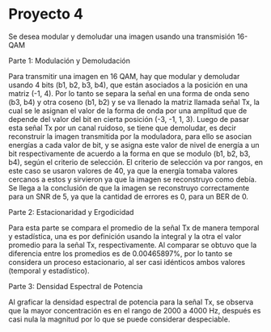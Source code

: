 
# Proyecto 4

Se desea modular y demoludar una imagen usando una transmisión 
16-QAM

Parte 1: Modulación y Demoludación 

Para transmitir una imagen en 16 QAM, hay que modular y demoludar usando 4 bits (b1, b2, b3, b4), que están asociados a la posición en una matriz (-1, 4).
Por lo tanto se separa la señal en una forma de onda seno (b3, b4) y otra coseno (b1, b2) y se va llenado la matriz llamada señal Tx, la cual se le asignan el valor de la forma de onda por una amplitud que de depende del valor del bit en cierta posición (-3, -1, 1, 3).
Luego de pasar esta señal Tx por un canal ruidoso, se tiene que demoludar, es decir reconstruir la imagen transmitida por la moduladora, para ello se asocian energías a cada valor de bit, y se asigna este valor de nivel de energía a un bit respectivamente de acuerdo a la forma en que se modulo (b1, b2, b3, b4), según el criterio de selección.
El criterio de selección va por rangos, en este caso se usaron valores de 40, ya que la energía tomaba valores cercanos a estos y sirvieron ya que la imagen se reconstruyo como debía.
Se llega a la conclusión de que la imagen se reconstruyo correctamente para un SNR de 5, ya que la cantidad de errores es 0, para un BER de 0.

Parte 2: Estacionaridad y Ergodicidad

Para esta parte se compara el promedio de la señal Tx de manera temporal y estadística, una es por definición usando la integral y la otra el valor promedio para la señal Tx, respectivamente.
Al comparar se obtuvo que la diferencia entre los promedios es de 0.00465897%, por lo tanto se considera un proceso estacionario, al ser casi idénticos ambos valores (temporal y estadístico).

Parte 3: Densidad Espectral de Potencia

Al graficar la densidad espectral de potencia para la señal Tx, se observa que la mayor concentración es en el rango de 2000 a 4000 Hz, después es casi nula la magnitud por lo que se puede considerar despeciable.

  
